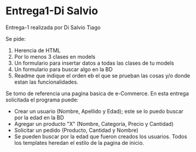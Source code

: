 # Entrega1-Di Salvio

Entrega-1 realizada por Di Salvio Tiago

Se pide:
1. Herencia de HTML
2. Por lo menos 3 clases en models
3. Un formulario para insertar datos a todas las clases de tu models
4. Un formulario para buscar algo en la BD
5. Readme que indique el orden eb el que se prueban las cosas y/o donde estan las funcionalidades.

Se tomo de referencia una pagina basica de e-Commerce.
En esta entrega solicitada el programa puede:
- Crear un usuario (Nombre, Apellido y Edad); este se lo puedo buscar por la edad en la BD
- Agregar un producto "X" (Nombre, Categoria, Precio y Cantidad)
- Solicitar un pedido (Producto, Cantidad y Nombre)
- Se pueden buscar por la edad que fueron creados los usuarios. 
Todos los templates heredan el estilo de la pagina de inicio.
